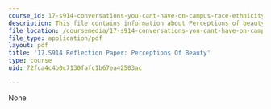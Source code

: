 ```yaml
---
course_id: 17-s914-conversations-you-cant-have-on-campus-race-ethnicity-gender-and-identity-spring-2012
description: This file contains information about Perceptions of beauty.
file_location: /coursemedia/17-s914-conversations-you-cant-have-on-campus-race-ethnicity-gender-and-identity-spring-2012/72fca4c4b0c7130fafc1b67ea42503ac_MIT17_S914S12_beauty3.pdf
file_type: application/pdf
layout: pdf
title: '17.S914 Reflection Paper: Perceptions Of Beauty'
type: course
uid: 72fca4c4b0c7130fafc1b67ea42503ac

---
```

None